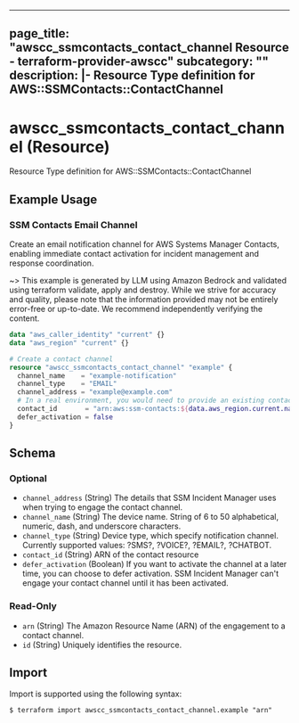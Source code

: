 
---
page_title: "awscc_ssmcontacts_contact_channel Resource - terraform-provider-awscc"
subcategory: ""
description: |-
  Resource Type definition for AWS::SSMContacts::ContactChannel
---

# awscc_ssmcontacts_contact_channel (Resource)

Resource Type definition for AWS::SSMContacts::ContactChannel

## Example Usage

### SSM Contacts Email Channel

Create an email notification channel for AWS Systems Manager Contacts, enabling immediate contact activation for incident management and response coordination.

~> This example is generated by LLM using Amazon Bedrock and validated using terraform validate, apply and destroy. While we strive for accuracy and quality, please note that the information provided may not be entirely error-free or up-to-date. We recommend independently verifying the content.

```terraform
data "aws_caller_identity" "current" {}
data "aws_region" "current" {}

# Create a contact channel
resource "awscc_ssmcontacts_contact_channel" "example" {
  channel_name    = "example-notification"
  channel_type    = "EMAIL"
  channel_address = "example@example.com"
  # In a real environment, you would need to provide an existing contact ARN
  contact_id       = "arn:aws:ssm-contacts:${data.aws_region.current.name}:${data.aws_caller_identity.current.account_id}:contact/example-contact"
  defer_activation = false
}
```

<!-- schema generated by tfplugindocs -->
## Schema

### Optional

- `channel_address` (String) The details that SSM Incident Manager uses when trying to engage the contact channel.
- `channel_name` (String) The device name. String of 6 to 50 alphabetical, numeric, dash, and underscore characters.
- `channel_type` (String) Device type, which specify notification channel. Currently supported values: ?SMS?, ?VOICE?, ?EMAIL?, ?CHATBOT.
- `contact_id` (String) ARN of the contact resource
- `defer_activation` (Boolean) If you want to activate the channel at a later time, you can choose to defer activation. SSM Incident Manager can't engage your contact channel until it has been activated.

### Read-Only

- `arn` (String) The Amazon Resource Name (ARN) of the engagement to a contact channel.
- `id` (String) Uniquely identifies the resource.

## Import

Import is supported using the following syntax:

```shell
$ terraform import awscc_ssmcontacts_contact_channel.example "arn"
```

